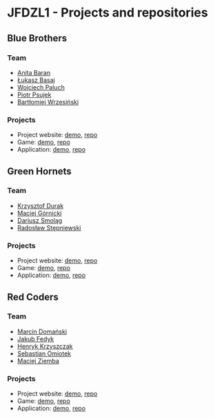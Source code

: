 # JFDZL1 - Projects and repositories

## Blue Brothers
### Team
* [Anita Baran](https://github.com/AnitaBarann)
* [Łukasz Basaj](https://github.com/lukaszbasaj)
* [Wojciech Paluch](https://github.com/wojciechpaluch)
* [Piotr Psujek](https://github.com/ppiotrek)
* [Bartłomiej Wrzesiński](https://github.com/BartlomiejWrz)

### Projects
* Project website: [demo](http://blue-brothers.jfdzl1.is-academy.pl), [repo](https://github.com/infoshareacademy/jfdzl1-blue-brothers-www)
* Game: [demo](http://blue-brothers.jfdzl1.is-academy.pl/game), [repo](https://github.com/infoshareacademy/jfdzl1-blue-brothers-game)
* Application: [demo](http://app.blue-brothers.jfdzl1.is-academy.pl), [repo](https://github.com/infoshareacademy/jfdzl1-blue-brothers-app)

## Green Hornets
### Team
* [Krzysztof Durak](https://github.com/burunia)
* [Maciej Górnicki](https://github.com/Maciej-Gornicki)
* [Dariusz Smoląg](https://github.com/darqoo)
* [Radosław Stępniewski](https://github.com/RadoslawStepniewski)

### Projects
* Project website: [demo](http://green-hornets.jfdzl1.is-academy.pl), [repo](https://github.com/infoshareacademy/jfdzl1-green-hornets-www)
* Game: [demo](http://green-hornets.jfdzl1.is-academy.pl/game), [repo](https://github.com/infoshareacademy/jfdzl1-green-hornets-game)
* Application: [demo](http://app.green-hornets.jfdzl1.is-academy.pl), [repo](https://github.com/infoshareacademy/jfdzl1-green-hornets-app)

## Red Coders
### Team
* [Marcin Domański](https://github.com/marcindomanski1)
* [Jakub Fedyk](https://github.com/jakubfedyk)
* [Henryk Krzyszczak](https://github.com/HKrzyszczak)
* [Sebastian Omiotek](https://github.com/sebastianomiotek)
* [Maciej Ziemba](https://github.com/maciekpollub)

### Projects
* Project website: [demo](http://red-coders.jfdzl1.is-academy.pl), [repo](https://github.com/infoshareacademy/jfdzl1-red-coders-www)
* Game: [demo](http://red-coders.jfdzl1.is-academy.pl/game), [repo](https://github.com/infoshareacademy/jfdzl1-red-coders-game)
* Application: [demo](http://app.red-coders.jfdzl1.is-academy.pl), [repo](https://github.com/infoshareacademy/jfdzl1-red-coders-app)
